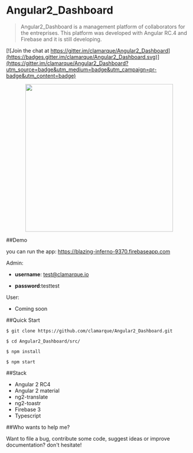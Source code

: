 # Angular2_Dashboard
> Angular2_Dashboard is a management platform of collaborators for the entreprises. This platform was developed with Angular RC.4 and Firebase and it is still developing.

[![Join the chat at https://gitter.im/clamarque/Angular2_Dashboard](https://badges.gitter.im/clamarque/Angular2_Dashboard.svg)](https://gitter.im/clamarque/Angular2_Dashboard?utm_source=badge&utm_medium=badge&utm_campaign=pr-badge&utm_content=badge)

<p align="center">
<img src="https://github.com/clamarque/Angular2_Dashboard/blob/master/src/assets/img/demo.png" width="400" height="400">
</p>

##Demo

you can run the app: https://blazing-inferno-9370.firebaseapp.com 

Admin: 

* **username**: test@clamarque.io

* **password**:testtest

User:

* Coming soon

##Quick Start

`$ git clone https://github.com/clamarque/Angular2_Dashboard.git`

`$ cd Angular2_Dashboard/src/`

`$ npm install`

`$ npm start`

##Stack

- Angular 2 RC4
- Angular 2 material
- ng2-translate
- ng2-toastr
- Firebase 3
- Typescript

##Who wants to help me?

Want to file a bug, contribute some code, suggest ideas or improve documentation? don't hesitate!
